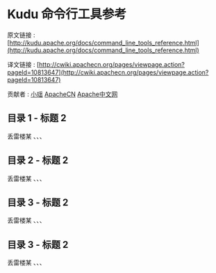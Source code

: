 # Kudu 命令行工具参考

原文链接 : [http://kudu.apache.org/docs/command_line_tools_reference.html](http://kudu.apache.org/docs/command_line_tools_reference.html)

译文链接 : [http://cwiki.apachecn.org/pages/viewpage.action?pageId=10813647](http://cwiki.apachecn.org/pages/viewpage.action?pageId=10813647)

贡献者 : [小瑶](/display/~chenyao) [ApacheCN](/display/~apachecn) [Apache中文网](/display/~apachechina)

## 目录 1 - 标题 2

丢雷楼某 、、、

## 目录 2 - 标题 2

丢雷楼某 、、、

## 目录 3 - 标题 2

丢雷楼某 、、、

## 目录 3 - 标题 2

丢雷楼某 、、、